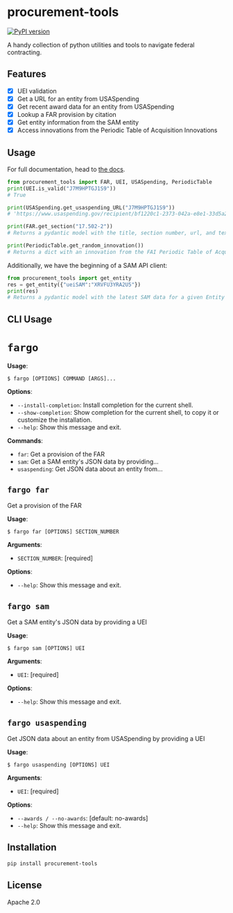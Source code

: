 # procurement-tools

[![PyPI version](https://img.shields.io/pypi/v/procurement-tools.svg)](https://pypi.org/project/procurement-tools/)

A handy collection of python utilities and tools to navigate federal contracting.

## Features

- [x] UEI validation
- [x] Get a URL for an entity from USASpending
- [x] Get recent award data for an entity from USASpending
- [x] Lookup a FAR provision by citation
- [x] Get entity information from the SAM entity
- [x] Access innovations from the Periodic Table of Acquisition Innovations

## Usage

For full documentation, head to [the docs](https://procurement-tools.readthedocs.io/en/latest/).

```py
from procurement_tools import FAR, UEI, USASpending, PeriodicTable
print(UEI.is_valid("J7M9HPTGJ1S9"))
# True

print(USASpending.get_usaspending_URL("J7M9HPTGJ1S9"))
# 'https://www.usaspending.gov/recipient/bf1220c1-2373-042a-e8e1-33d5a29639d0-P/latest'

print(FAR.get_section("17.502-2"))
# Returns a pydantic model with the title, section number, url, and text of the section

print(PeriodicTable.get_random_innovation())
# Returns a dict with an innovation from the FAI Periodic Table of Acquisition Innovations
```

Additionally, we have the beginning of a SAM API client:

```python
from procurement_tools import get_entity
res = get_entity({"ueiSAM":"XRVFU3YRA2U5"})
print(res)
# Returns a pydantic model with the latest SAM data for a given Entity
```

## CLI Usage

# `fargo`

**Usage**:

```console
$ fargo [OPTIONS] COMMAND [ARGS]...
```

**Options**:

- `--install-completion`: Install completion for the current shell.
- `--show-completion`: Show completion for the current shell, to copy it or customize the installation.
- `--help`: Show this message and exit.

**Commands**:

- `far`: Get a provision of the FAR
- `sam`: Get a SAM entity's JSON data by providing...
- `usaspending`: Get JSON data about an entity from...

## `fargo far`

Get a provision of the FAR

**Usage**:

```console
$ fargo far [OPTIONS] SECTION_NUMBER
```

**Arguments**:

- `SECTION_NUMBER`: [required]

**Options**:

- `--help`: Show this message and exit.

## `fargo sam`

Get a SAM entity's JSON data by providing a UEI

**Usage**:

```console
$ fargo sam [OPTIONS] UEI
```

**Arguments**:

- `UEI`: [required]

**Options**:

- `--help`: Show this message and exit.

## `fargo usaspending`

Get JSON data about an entity from USASpending by providing a UEI

**Usage**:

```console
$ fargo usaspending [OPTIONS] UEI
```

**Arguments**:

- `UEI`: [required]

**Options**:

- `--awards / --no-awards`: [default: no-awards]
- `--help`: Show this message and exit.

## Installation

```sh
pip install procurement-tools
```

## License

Apache 2.0
